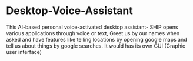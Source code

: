 # Desktop-Voice-Assistant
This AI-based personal voice-activated desktop assistant- SHIP opens various applications through voice or text, Greet us by our names when asked and have features like telling locations by opening google maps and tell us about things by google searches. It would has its own GUI (Graphic user interface) 
